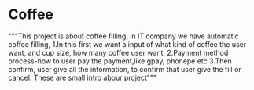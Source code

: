 # Coffee
"""This project is about coffee filling, in IT company we have automatic coffee filling, 
      1.In this first we want a input of what kind of coffee the user want, and cup size, how many coffee user want. 
      2.Payment method process-how to user pay the payment,like gpay, phonepe etc
      3.Then confirm, user give all the information, to confirm that user give the fill or cancel.
 These are small intro abour project"""
 
 
